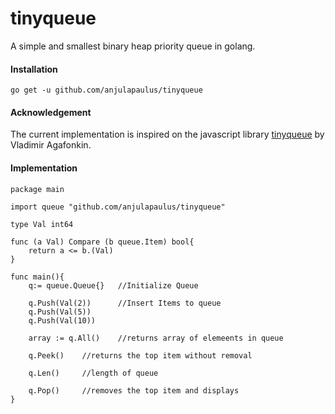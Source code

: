 # tinyqueue

A simple and smallest binary heap priority queue in golang.


#### Installation
````
go get -u github.com/anjulapaulus/tinyqueue
````


#### Acknowledgement
The current implementation is inspired on the javascript library [tinyqueue](https://github.com/mourner/tinyqueue) by Vladimir Agafonkin.

#### Implementation

````
package main

import queue "github.com/anjulapaulus/tinyqueue"

type Val int64

func (a Val) Compare (b queue.Item) bool{
	return a <= b.(Val)
}

func main(){
	q:= queue.Queue{}   //Initialize Queue

	q.Push(Val(2))      //Insert Items to queue
	q.Push(Val(5))
	q.Push(Val(10))

	array := q.All()    //returns array of elemeents in queue

	q.Peek()    //returns the top item without removal

	q.Len()     //length of queue

	q.Pop()     //removes the top item and displays
}
